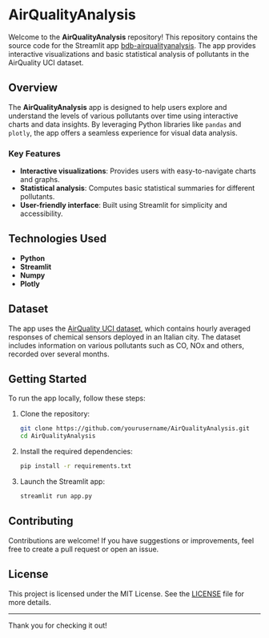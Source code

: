 # AirQualityAnalysis

Welcome to the **AirQualityAnalysis** repository! This repository contains the source code for the Streamlit app [bdb-airqualityanalysis](https://bdb-airqualityanalysis.streamlit.app). The app provides interactive visualizations and basic statistical analysis of pollutants in the AirQuality UCI dataset.

## Overview
The **AirQualityAnalysis** app is designed to help users explore and understand the levels of various pollutants over time using interactive charts and data insights. By leveraging Python libraries like `pandas` and `plotly`, the app offers a seamless experience for visual data analysis.

### Key Features
- **Interactive visualizations**: Provides users with easy-to-navigate charts and graphs.
- **Statistical analysis**: Computes basic statistical summaries for different pollutants.
- **User-friendly interface**: Built using Streamlit for simplicity and accessibility.

## Technologies Used
- **Python**
- **Streamlit**
- **Numpy**
- **Plotly**

## Dataset
The app uses the [AirQuality UCI dataset](https://archive.ics.uci.edu/ml/datasets/Air+Quality), which contains hourly averaged responses of chemical sensors deployed in an Italian city. The dataset includes information on various pollutants such as CO, NOx and others, recorded over several months.

## Getting Started
To run the app locally, follow these steps:

1. Clone the repository:
   ```bash
   git clone https://github.com/yourusername/AirQualityAnalysis.git
   cd AirQualityAnalysis
   ```

2. Install the required dependencies:
   ```bash
   pip install -r requirements.txt
   ```

3. Launch the Streamlit app:
   ```bash
   streamlit run app.py
   ```

## Contributing
Contributions are welcome! If you have suggestions or improvements, feel free to create a pull request or open an issue.

## License
This project is licensed under the MIT License. See the [LICENSE](https://github.com/barondebajit/AirQualityAnalysis/blob/main/LICENSE.md) file for more details.

---

Thank you for checking it out!

